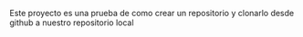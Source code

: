 Este proyecto es una prueba de como crear un repositorio y clonarlo desde github a nuestro repositorio local